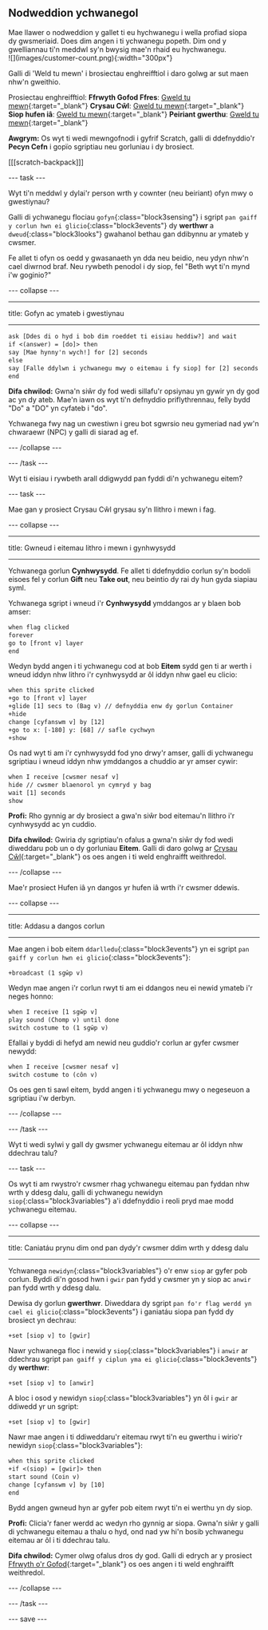 ## Nodweddion ychwanegol

<div style="display: flex; flex-wrap: wrap">
<div style="flex-basis: 200px; flex-grow: 1; margin-right: 15px;">
Mae llawer o nodweddion y gallet ti eu hychwanegu i wella profiad siopa dy gwsmeriaid. Does dim angen i ti ychwanegu popeth. Dim ond y gwelliannau ti'n meddwl sy'n bwysig mae'n rhaid eu hychwanegu.

</div>
<div>
![](images/customer-count.png){:width="300px"}
</div>
</div>

Galli di 'Weld tu mewn' i brosiectau enghreifftiol i daro golwg ar sut maen nhw'n gweithio.

Prosiectau enghreifftiol: **Ffrwyth Gofod Ffres**: [Gweld tu mewn](https://scratch.mit.edu/projects/812347333/editor){:target="_blank"}
**Crysau Cŵl**: [Gweld tu mewn](https://scratch.mit.edu/projects/812469262/editor){:target="_blank"}
**Siop hufen iâ**: [Gweld tu mewn](https://scratch.mit.edu/projects/812475975/editor){:target="_blank"}
**Peiriant gwerthu**: [Gweld tu mewn](https://scratch.mit.edu/projects/812482537/editor){:target="_blank"}

**Awgrym:** Os wyt ti wedi mewngofnodi i gyfrif Scratch, galli di ddefnyddio'r **Pecyn Cefn** i gopïo sgriptiau neu gorluniau i dy brosiect.

[[[scratch-backpack]]]

--- task ---

Wyt ti'n meddwl y dylai'r person wrth y cownter (neu beiriant) ofyn mwy o gwestiynau?

Galli di ychwanegu flociau `gofyn`{:class="block3sensing"} i sgript `pan gaiff y corlun hwn ei glicio`{:class="block3events"} dy **werthwr** a `dweud`{:class="block3looks"} gwahanol bethau gan ddibynnu ar ymateb y cwsmer.

Fe allet ti ofyn os oedd y gwasanaeth yn dda neu beidio, neu ydyn nhw'n cael diwrnod braf. Neu rywbeth penodol i dy siop, fel "Beth wyt ti'n mynd i'w goginio?"

--- collapse ---

---

title: Gofyn ac ymateb i gwestiynau

---

```blocks3
ask [Ddes di o hyd i bob dim roeddet ti eisiau heddiw?] and wait
if <(answer) = [do]> then
say [Mae hynny'n wych!] for [2] seconds
else
say [Falle ddylwn i ychwanegu mwy o eitemau i fy siop] for [2] seconds
end
```

**Difa chwilod:** Gwna'n siŵr dy fod wedi sillafu'r opsiynau yn gywir yn dy god ac yn dy ateb. Mae'n iawn os wyt ti'n defnyddio priflythrennau, felly bydd "Do" a "DO" yn cyfateb i "do".

Ychwanega fwy nag un cwestiwn i greu bot sgwrsio neu gymeriad nad yw'n chwaraewr (NPC) y galli di siarad ag ef.

--- /collapse ---

--- /task ---

Wyt ti eisiau i rywbeth arall ddigwydd pan fyddi di'n ychwanegu eitem?

--- task ---

Mae gan y prosiect Crysau Cŵl grysau sy'n llithro i mewn i fag.

--- collapse ---

---

title: Gwneud i eitemau lithro i mewn i gynhwysydd

---

Ychwanega gorlun **Cynhwysydd**. Fe allet ti ddefnyddio corlun sy'n bodoli eisoes fel y corlun **Gift** neu **Take out**, neu beintio dy rai dy hun gyda siapiau syml.

Ychwanega sgript i wneud i'r **Cynhwysydd** ymddangos ar y blaen bob amser:

```blocks3
when flag clicked
forever
go to [front v] layer
end
```

Wedyn bydd angen i ti ychwanegu cod at bob **Eitem** sydd gen ti ar werth i wneud iddyn nhw lithro i'r cynhwysydd ar ôl iddyn nhw gael eu clicio:

```blocks3
when this sprite clicked
+go to [front v] layer
+glide [1] secs to (Bag v) // defnyddia enw dy gorlun Container
+hide
change [cyfanswm v] by [12]
+go to x: [-180] y: [68] // safle cychwyn
+show
```

Os nad wyt ti am i'r cynhwysydd fod yno drwy'r amser, galli di ychwanegu sgriptiau i wneud iddyn nhw ymddangos a chuddio ar yr amser cywir:

```blocks3
when I receive [cwsmer nesaf v]
hide // cwsmer blaenorol yn cymryd y bag
wait [1] seconds
show
```

**Profi:** Rho gynnig ar dy brosiect a gwa'n siŵr bod eitemau'n llithro i'r cynhwysydd ac yn cuddio.

**Difa chwilod:** Gwiria dy sgriptiau'n ofalus a gwna'n siŵr dy fod wedi diweddaru pob un o dy gorluniau **Eitem**. Galli di daro golwg ar [Crysau Cŵl](https://scratch.mit.edu/projects/812469262/editor){:target="_blank"} os oes angen i ti weld enghraifft weithredol.

--- /collapse ---

Mae'r prosiect Hufen iâ yn dangos yr hufen iâ wrth i'r cwsmer ddewis.

--- collapse ---

---

title: Addasu a dangos corlun

---

Mae angen i bob eitem `ddarlledu`{:class="block3events"} yn ei sgript `pan gaiff y corlun hwn ei glicio`{:class="block3events"}:

```blocks3
+broadcast (1 sgŵp v)
```

Wedyn mae angen i'r corlun rwyt ti am ei ddangos neu ei newid ymateb i'r neges honno:

```blocks3
when I receive [1 sgŵp v]
play sound (Chomp v) until done
switch costume to (1 sgŵp v)
```

Efallai y byddi di hefyd am newid neu guddio'r corlun ar gyfer cwsmer newydd:

```blocks3
when I receive [cwsmer nesaf v]
switch costume to (côn v)
```

Os oes gen ti sawl eitem, bydd angen i ti ychwanegu mwy o negeseuon a sgriptiau i'w derbyn.

--- /collapse ---

--- /task ---

Wyt ti wedi sylwi y gall dy gwsmer ychwanegu eitemau ar ôl iddyn nhw ddechrau talu?

--- task ---

Os wyt ti am rwystro'r cwsmer rhag ychwanegu eitemau pan fyddan nhw wrth y ddesg dalu, galli di ychwanegu newidyn `siop`{:class="block3variables"} a'i ddefnyddio i reoli pryd mae modd ychwanegu eitemau.

--- collapse ---

---
title: Caniatáu prynu dim ond pan dydy'r cwsmer ddim wrth y ddesg dalu

---

Ychwanega `newidyn`{:class="block3variables"} o'r enw `siop` ar gyfer pob corlun. Byddi di'n gosod hwn i `gwir` pan fydd y cwsmer yn y siop ac `anwir` pan fydd wrth y ddesg dalu.

Dewisa dy gorlun **gwerthwr**. Diweddara dy sgript `pan fo'r flag werdd yn cael ei glicio`{:class="block3events"} i ganiatáu siopa pan fydd dy brosiect yn dechrau:

```blocks3
+set [siop v] to [gwir]
```

Nawr ychwanega floc i newid y `siop`{:class="block3variables"} i `anwir` ar ddechrau sgript `pan gaiff y ciplun yma ei glicio`{:class="block3events"} dy **werthwr**:

```blocks3 
+set [siop v] to [anwir]
```

A bloc i osod y newidyn `siop`{:class="block3variables"} yn ôl i `gwir` ar ddiwedd yr un sgript:

```blocks3 
+set [siop v] to [gwir]
```

Nawr mae angen i ti ddiweddaru'r eitemau rwyt ti'n eu gwerthu i wirio'r newidyn `siop`{:class="block3variables"}:

```blocks3
when this sprite clicked
+if <(siop) = [gwir]> then
start sound (Coin v)
change [cyfanswm v] by [10]
end
```

Bydd angen gwneud hyn ar gyfer pob eitem rwyt ti'n ei werthu yn dy siop.

**Profi:** Clicia'r faner werdd ac wedyn rho gynnig ar siopa. Gwna'n siŵr y galli di ychwanegu eitemau a thalu o hyd, ond nad yw hi'n bosib ychwanegu eitemau ar ôl i ti ddechrau talu.

**Difa chwilod:** Cymer olwg ofalus dros dy god. Galli di edrych ar y prosiect [Ffrwyth o'r Gofod](https://scratch.mit.edu/projects/812347333/editor){:target="_blank"} os oes angen i ti weld enghraifft weithredol.

--- /collapse ---

--- /task ---

--- save ---

